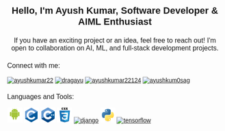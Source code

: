 <head>
  <link href="https://fonts.googleapis.com/css2?family=Poppins:wght@300;400;600&display=swap" rel="stylesheet">
  <style>
    body {
      font-family: 'Poppins', sans-serif;
    }
    h1 {
      font-size: 22px;
      font-weight: 600;
    }
    h3 {
      font-size: 16px;
      font-weight: 400;
    }
    p {
      font-size: 14px;
    }
  </style>
</head>

<body>
  <h1 align="center">Hello, I'm Ayush Kumar, Software Developer & AIML Enthusiast</h1>
  <h3 align="center">If you have an exciting project or an idea, feel free to reach out! I'm open to collaboration on AI, ML, and full-stack development projects.</h3>

  <h3 align="left">Connect with me:</h3>
  <p align="left">
    <a href="https://www.linkedin.com/in/ayushkumar22/" target="blank"><img align="center" src="https://raw.githubusercontent.com/rahuldkjain/github-profile-readme-generator/master/src/images/icons/Social/linked-in-alt.svg" alt="ayushkumar22" height="25" width="35" /></a>
    <a href="https://www.kaggle.com/dragayu" target="blank"><img align="center" src="https://raw.githubusercontent.com/rahuldkjain/github-profile-readme-generator/master/src/images/icons/Social/kaggle.svg" alt="dragayu" height="25" width="35" /></a>
    <a href="https://www.hackerrank.com/ayushkumar22124" target="blank"><img align="center" src="https://raw.githubusercontent.com/rahuldkjain/github-profile-readme-generator/master/src/images/icons/Social/hackerrank.svg" alt="ayushkumar22124" height="25" width="35" /></a>
    <a href="https://auth.geeksforgeeks.org/user/ayushkum0sag" target="blank"><img align="center" src="https://raw.githubusercontent.com/rahuldkjain/github-profile-readme-generator/master/src/images/icons/Social/geeks-for-geeks.svg" alt="ayushkum0sag" height="25" width="35" /></a>
  </p>

  <h3 align="left">Languages and Tools:</h3>
  <p align="left">
    <a href="https://developer.android.com" target="_blank"><img src="https://raw.githubusercontent.com/devicons/devicon/master/icons/android/android-original-wordmark.svg" alt="android" width="35" height="35"/></a>
    <a href="https://www.cprogramming.com/" target="_blank"><img src="https://raw.githubusercontent.com/devicons/devicon/master/icons/c/c-original.svg" alt="c" width="35" height="35"/></a>
    <a href="https://www.w3schools.com/cpp/" target="_blank"><img src="https://raw.githubusercontent.com/devicons/devicon/master/icons/cplusplus/cplusplus-original.svg" alt="cplusplus" width="35" height="35"/></a>
    <a href="https://www.w3schools.com/css/" target="_blank"><img src="https://raw.githubusercontent.com/devicons/devicon/master/icons/css3/css3-original-wordmark.svg" alt="css3" width="35" height="35"/></a>
    <a href="https://www.djangoproject.com/" target="_blank"><img src="https://cdn.worldvectorlogo.com/logos/django.svg" alt="django" width="35" height="35"/></a>
    <a href="https://www.python.org" target="_blank"><img src="https://raw.githubusercontent.com/devicons/devicon/master/icons/python/python-original.svg" alt="python" width="35" height="35"/></a>
    <a href="https://www.tensorflow.org" target="_blank"><img src="https://www.vectorlogo.zone/logos/tensorflow/tensorflow-icon.svg" alt="tensorflow" width="35" height="35"/></a>
  </p>
</body>
